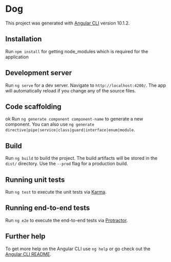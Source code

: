 # Dog

This project was generated with [Angular CLI](https://github.com/angular/angular-cli) version 10.1.2.

## Installation
Run `npm install` for getting node_modules which is required for the application

## Development server

Run `ng serve` for a dev server. Navigate to `http://localhost:4200/`. The app will automatically reload if you change any of the source files.

## Code scaffolding
ok
Run `ng generate component component-name` to generate a new component. You can also use `ng generate directive|pipe|service|class|guard|interface|enum|module`.

## Build

Run `ng build` to build the project. The build artifacts will be stored in the `dist/` directory. Use the `--prod` flag for a production build.

## Running unit tests

Run `ng test` to execute the unit tests via [Karma](https://karma-runner.github.io).

## Running end-to-end tests

Run `ng e2e` to execute the end-to-end tests via [Protractor](http://www.protractortest.org/).

## Further help

To get more help on the Angular CLI use `ng help` or go check out the [Angular CLI README](https://github.com/angular/angular-cli/blob/master/README.md).
